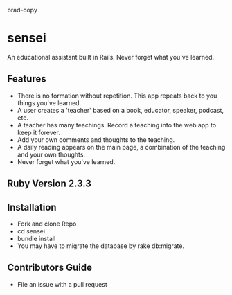 brad-copy

# sensei
An educational assistant built in Rails. Never forget what you've learned.


## Features
* There is no formation without repetition. This app repeats back to you things you've learned.
* A user creates a 'teacher' based on a book, educator, speaker, podcast, etc.
* A teacher has many teachings. Record a teaching into the web app to keep it forever.
* Add your own comments and thoughts to the teaching.
* A daily reading appears on the main page, a combination of the teaching and your own thoughts.
* Never forget what you've learned.

## Ruby Version 2.3.3

## Installation
* Fork and clone Repo
* cd sensei
* bundle install
* You may have to migrate the database by rake db:migrate.

## Contributors Guide
* File an issue with a pull request

